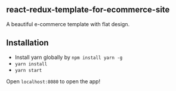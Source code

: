 ## react-redux-template-for-ecommerce-site

A beautiful e-commerce template with flat design.

## Installation

*  Install yarn globally by `npm install yarn -g`
*  `yarn install`
*  `yarn start`

Open `localhost:8080` to open the app!

